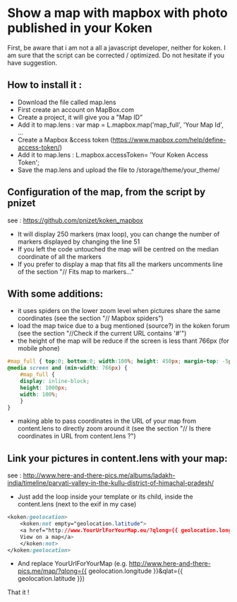 Show a map with mapbox with photo published in your Koken
============

First, be aware that i am not a all a javascript developer, neither for koken. I am sure that the script can be corrected / optimized.
Do not hesitate if you have suggestion.

## How to install it :
- Download the file called map.lens
- First create an account on MapBox.com
- Create a project, it will give you a "Map ID"
- Add it to map.lens : var map = L.mapbox.map('map_full', 'Your Map Id', ...
- Create a Mapbox &ccess token (https://www.mapbox.com/help/define-access-token/)
- Add it to map.lens : L.mapbox.accessToken= 'Your Koken Access Token';
- Save the map.lens and upload the file to /storage/theme/your_theme/

## Configuration of the map, from the script by pnizet 
see : https://github.com/pnizet/koken_mapbox
- It will display 250 markers (max loop), you can change the number of markers displayed by changing the line 51
- If you left the code untouched the map will be centred on the median coordinate of all the markers
- If you prefer to display a map that fits all the markers uncomments line of the section "// Fits map to markers..."

## With some additions:
- it uses spiders on the lower zoom level when pictures share the same coordinates (see the section "// Mapbox spiders")
- load the map twice due to a bug mentioned (source?) in the koken forum (see the section "//Check if the current URL contains '#'")
- the height of the map will be reduce if the screen is less thant 766px (for mobile phone)
```css
#map_full { top:0; bottom:0; width:100%; height: 450px; margin-top: -5px;}
@media screen and (min-width: 766px) {
	#map_full {
	display: inline-block;
	height: 1000px;
	width: 100%;
	}
}
```
- making able to pass coordinates in the URL of your map from content.lens to directly zoom around it (see the section "// Is there coordinates in URL from content.lens ?") 

## Link your pictures in content.lens with your map:
see : http://www.here-and-there-pics.me/albums/ladakh-india/timeline/parvati-valley-in-the-kullu-district-of-himachal-pradesh/
- Just add the loop inside your template or its child, inside the content.lens (next to the exif in my case) 
```css
<koken:geolocation>
	<koken:not empty="geolocation.latitude">
	<a href="http://www.YourUrlForYourMap.eu/?qlong={{ geolocation.longitude }}&qlat={{ geolocation.latitude }}">
	View on a map</a>
	</koken:not>
</koken:geolocation>
```
- And replace YourUrlForYourMap (e.g. http://www.here-and-there-pics.me/map/?qlong={{ geolocation.longitude }}&qlat={{ geolocation.latitude }})

That it !
